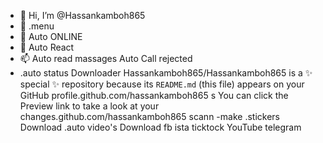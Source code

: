 - 👋 Hi, I’m @Hassankamboh865
- 👀 .menu
- 🌱 Auto ONLINE 
- 💞️ Auto React 
- 📫 Auto read massages 
Auto Call rejected 
- .auto status Downloader
Hassankamboh865/Hassankamboh865 is a ✨ special ✨ repository because its `README.md` (this file) appears on your GitHub profile.github.com/hassankamboh865 s
You can click the Preview link to take a look at your changes.github.com/hassankamboh865 scann
-make .stickers Download
.auto video's Download fb ista ticktock YouTube telegram 
